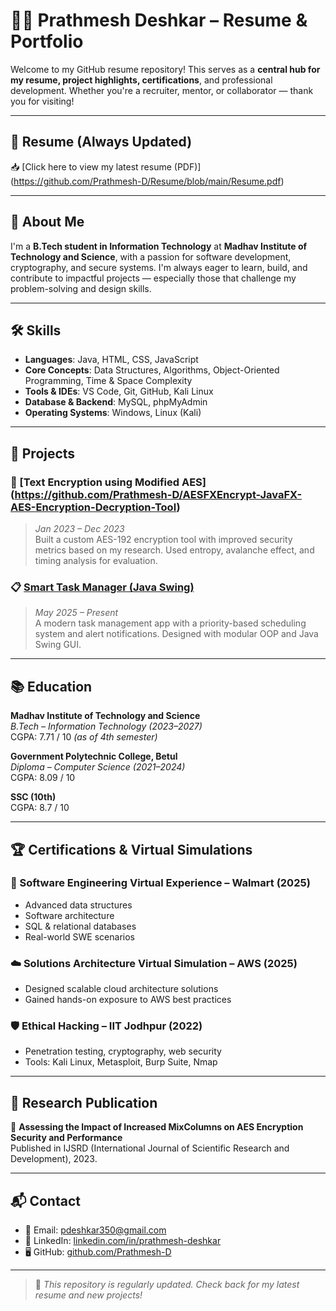 # 👨‍💻 Prathmesh Deshkar – Resume & Portfolio

Welcome to my GitHub resume repository! This serves as a **central hub for my resume, project highlights, certifications**, and professional development. Whether you're a recruiter, mentor, or collaborator — thank you for visiting!

---

## 📄 Resume (Always Updated)

📥 [Click here to view my latest resume (PDF)] (https://github.com/Prathmesh-D/Resume/blob/main/Resume.pdf)

---

## 👋 About Me

I'm a **B.Tech student in Information Technology** at **Madhav Institute of Technology and Science**, with a passion for software development, cryptography, and secure systems. I'm always eager to learn, build, and contribute to impactful projects — especially those that challenge my problem-solving and design skills.

---

## 🛠️ Skills

- **Languages**: Java, HTML, CSS, JavaScript
- **Core Concepts**: Data Structures, Algorithms, Object-Oriented Programming, Time & Space Complexity
- **Tools & IDEs**: VS Code, Git, GitHub, Kali Linux
- **Database & Backend**: MySQL, phpMyAdmin
- **Operating Systems**: Windows, Linux (Kali)

---

## 🚀 Projects

### 🔐 [Text Encryption using Modified AES] (https://github.com/Prathmesh-D/AESFXEncrypt-JavaFX-AES-Encryption-Decryption-Tool)
> *Jan 2023 – Dec 2023*  
Built a custom AES-192 encryption tool with improved security metrics based on my research. Used entropy, avalanche effect, and timing analysis for evaluation.

### 📋 [Smart Task Manager (Java Swing)](https://github.com/Prathmesh-D/Smart-Task-Manager)
> *May 2025 – Present*  
A modern task management app with a priority-based scheduling system and alert notifications. Designed with modular OOP and Java Swing GUI.

---

## 📚 Education

**Madhav Institute of Technology and Science**  
*B.Tech – Information Technology (2023–2027)*  
CGPA: 7.71 / 10 *(as of 4th semester)*

**Government Polytechnic College, Betul**  
*Diploma – Computer Science (2021–2024)*  
CGPA: 8.09 / 10

**SSC (10th)**  
CGPA: 8.7 / 10

---

## 🏆 Certifications & Virtual Simulations

### 💼 Software Engineering Virtual Experience – **Walmart (2025)**
- Advanced data structures
- Software architecture
- SQL & relational databases
- Real-world SWE scenarios

### ☁️ Solutions Architecture Virtual Simulation – **AWS (2025)**
- Designed scalable cloud architecture solutions
- Gained hands-on exposure to AWS best practices

### 🛡️ Ethical Hacking – **IIT Jodhpur (2022)**
- Penetration testing, cryptography, web security
- Tools: Kali Linux, Metasploit, Burp Suite, Nmap

---

## 📝 Research Publication

📘 **Assessing the Impact of Increased MixColumns on AES Encryption Security and Performance**  
Published in IJSRD (International Journal of Scientific Research and Development), 2023.

---

## 📬 Contact

- 📧 Email: [pdeshkar350@gmail.com](mailto:pdeshkar350@gmail.com)  
- 💼 LinkedIn: [linkedin.com/in/prathmesh-deshkar](https://linkedin.com/in/prathmesh-deshkar)  
- 🖥️ GitHub: [github.com/Prathmesh-D](https://github.com/Prathmesh-D)

---

> 📌 *This repository is regularly updated. Check back for my latest resume and new projects!*
